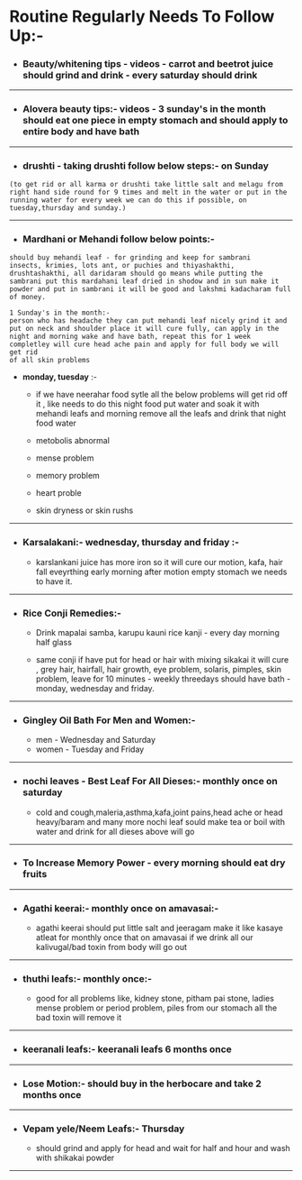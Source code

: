 # Routine Regularly Needs To Follow Up:-


* ### Beauty/whitening tips - videos - carrot and beetrot juice should grind and drink - every saturday should drink
---

* ### Alovera beauty tips:- videos - 3 sunday's in the month should eat one piece in empty stomach and should apply to entire body and have bath

---

* ### drushti - taking drushti follow below steps:- on Sunday

```
(to get rid or all karma or drushti take little salt and melagu from right hand side round for 9 times and melt in the water or put in the running water for every week we can do this if possible, on tuesday,thursday and sunday.)
```
---

* ### Mardhani or Mehandi follow below points:-
```
should buy mehandi leaf - for grinding and keep for sambrani 
insects, krimies, lots ant, or puchies and thiyashakthi, drushtashakthi, all daridaram should go means while putting the sambrani put this mardahani leaf dried in shodow and in sun make it powder and put in sambrani it will be good and lakshmi kadacharam full of money.
```

```
1 Sunday's in the month:- 
person who has headache they can put mehandi leaf nicely grind it and put on neck and shoulder place it will cure fully, can apply in the night and morning wake and have bath, repeat this for 1 week completley will cure head ache pain and apply for full body we will get rid 
of all skin problems 
```

* **monday, tuesday** :-

  * if we have neerahar food sytle all the below problems will get rid off it , like needs to do this night food put water and soak it with mehandi leafs and morning remove all the leafs and drink that night food water

   * metobolis abnormal
   * mense problem
   * memory problem
   * heart proble
   * skin dryness or skin rushs  

---

* ### Karsalakani:- wednesday, thursday and friday :-

  * karslankani juice has more iron so it will cure our motion, kafa, hair fall eveyrthing early morning after motion empty stomach we needs to have it.

---

* ### Rice Conji Remedies:- 

  * Drink mapalai samba, karupu kauni rice kanji - every day morning half glass 

   * same conji if have put for head or hair with mixing sikakai it will cure , grey hair, hairfall, hair growth, eye problem, solaris, pimples, skin problem, leave for 10 minutes - weekly threedays should have bath - monday, wednesday and friday.

---

* ### Gingley Oil Bath For Men and Women:- 
  
    * men - Wednesday and Saturday
    * women - Tuesday and Friday

 ---

* ### nochi leaves - Best Leaf For All Dieses:- monthly once on saturday 

  * cold and cough,maleria,asthma,kafa,joint pains,head ache or head heavy/baram and many more
nochi leaf sould make tea or boil with water and drink for all dieses above will go   

---

* ### To Increase Memory Power - every morning should eat dry fruits

---

* ### Agathi keerai:- monthly once on amavasai:-  

   * agathi keerai should put little salt and jeeragam make it like kasaye atleat for monthly once that on amavasai if we drink all our kalivugal/bad toxin from body will go out

---

* ### thuthi leafs:- monthly once:-  

   * good for all problems like, kidney stone, pitham pai stone, ladies mense problem or period problem, piles from our stomach all the bad toxin will remove it

---

* ### keeranali leafs:- keeranali leafs 6 months once

---

* ### Lose Motion:- should buy in the herbocare and take 2 months once
---

* ### Vepam yele/Neem Leafs:- Thursday
    * should grind and apply for head and wait for half and hour and wash with shikakai powder 
---


